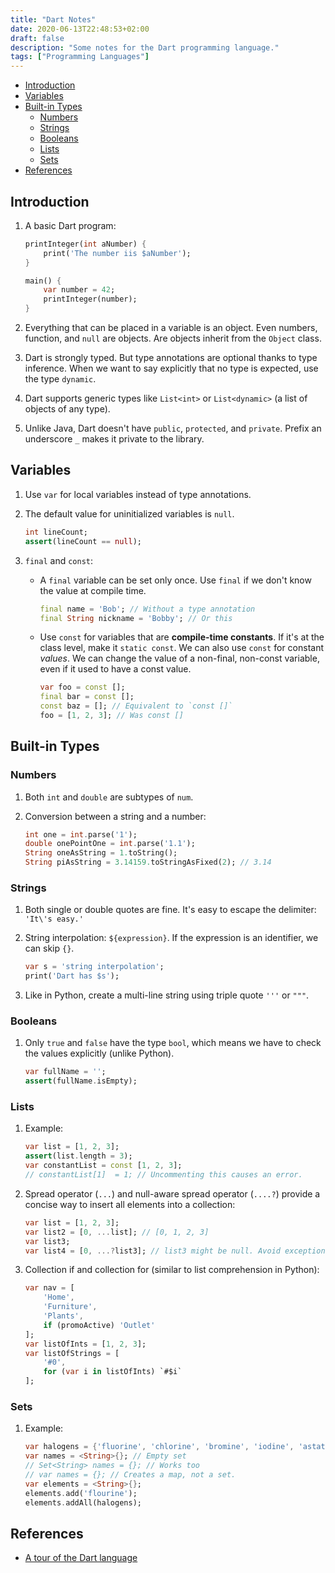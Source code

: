 ```yaml
---
title: "Dart Notes"
date: 2020-06-13T22:48:53+02:00
draft: false
description: "Some notes for the Dart programming language."
tags: ["Programming Languages"]
---
```

* [Introduction](#introduction)
* [Variables](#variables)
* [Built-in Types](#built-in-types)
  * [Numbers](#numbers)
  * [Strings](#strings)
  * [Booleans](#booleans)
  * [Lists](#lists)
  * [Sets](#sets)
* [References](#references)

## Introduction

1. A basic Dart program:

    ```dart
    printInteger(int aNumber) {
        print('The number iis $aNumber');
    }

    main() {
        var number = 42;
        printInteger(number);
    }
    ```

2. Everything that can be placed in a variable is an object. Even numbers, function, and `null` are objects. Are objects inherit from the `Object` class.

3. Dart is strongly typed. But type annotations are optional thanks to type inference. When we want to say explicitly that no type is expected, use the type `dynamic`.

4. Dart supports generic types like `List<int>` or `List<dynamic>` (a list of objects of any type).

5. Unlike Java, Dart doesn't have `public`, `protected`, and `private`. Prefix an underscore `_` makes it private to the library.

## Variables

1. Use `var` for local variables instead of type annotations.

2. The default value for uninitialized variables is `null`.

    ```dart
    int lineCount;
    assert(lineCount == null);
    ```

3. `final` and `const`:
    * A `final` variable can be set only once. Use `final` if we don't know the value at compile time.

        ```dart
        final name = 'Bob'; // Without a type annotation
        final String nickname = 'Bobby'; // Or this
        ```

    * Use `const` for variables that are **compile-time constants**. If it's at the class level, make it `static const`. We can also use `const` for constant *values*. We can change the value of a non-final, non-const variable, even if it used to have a const value.

        ```dart
        var foo = const [];
        final bar = const [];
        const baz = []; // Equivalent to `const []`
        foo = [1, 2, 3]; // Was const []
        ```

## Built-in Types

### Numbers

1. Both `int` and `double` are subtypes of `num`.

2. Conversion between a string and a number:

    ```dart
    int one = int.parse('1');
    double onePointOne = int.parse('1.1');
    String oneAsString = 1.toString();
    String piAsString = 3.14159.toStringAsFixed(2); // 3.14
    ```

### Strings

1. Both single or double quotes are fine. It's easy to escape the delimiter: `'It\'s easy.'`

2. String interpolation: `${expression}`. If the expression is an identifier, we can skip `{}`.

    ```dart
    var s = 'string interpolation';
    print('Dart has $s');
    ```

3. Like in Python, create a multi-line string using triple quote `'''` or `"""`.

### Booleans

1. Only `true` and `false` have the type `bool`, which means we have to check the values explicitly (unlike Python).

    ```dart
    var fullName = '';
    assert(fullName.isEmpty);
    ```

### Lists

1. Example:

    ```dart
    var list = [1, 2, 3];
    assert(list.length = 3);
    var constantList = const [1, 2, 3];
    // constantList[1]  = 1; // Uncommenting this causes an error.
    ```

2. Spread operator (`...`) and null-aware spread operator (`....?`) provide a concise way to insert all elements into a collection:

    ```dart
    var list = [1, 2, 3];
    var list2 = [0, ...list]; // [0, 1, 2, 3]
    var list3;
    var list4 = [0, ...?list3]; // list3 might be null. Avoid exceptions.
    ```

3. Collection if and collection for (similar to list comprehension in Python):

    ```dart
    var nav = [
        'Home',
        'Furniture',
        'Plants',
        if (promoActive) 'Outlet'
    ];
    var listOfInts = [1, 2, 3];
    var listOfStrings = [
        '#0',
        for (var i in listOfInts) `#$i`
    ];
    ```

### Sets

1. Example:

    ```dart
    var halogens = {'fluorine', 'chlorine', 'bromine', 'iodine', 'astatine'};
    var names = <String>{}; // Empty set
    // Set<String> names = {}; // Works too
    // var names = {}; // Creates a map, not a set.
    var elements = <String>{};
    elements.add('flourine');
    elements.addAll(halogens);
    ```

## References

* [A tour of the Dart language](https://dart.dev/guides/language/language-tour)
